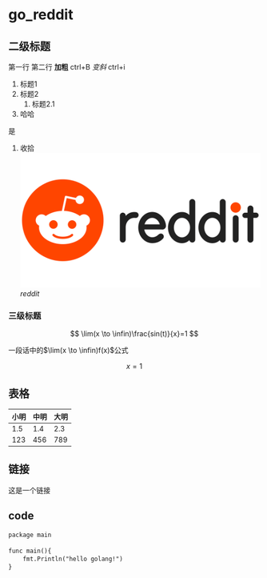 # go_reddit

## 二级标题

第一行
第二行
**加粗** ctrl+B
*变斜* ctrl+i

1. 标题1
2. 标题2
   1. 标题2.1
10. 哈哈

是

1. 收拾
![](../_materials/Reddit-Logo.png)
*reddit*

### 三级标题
$$
\lim(x \to \infin)\frac{sin(t)}{x}=1
$$

一段话中的$\lim(x \to \infin)f(x)$公式

$$
x = 1
$$

## 表格
| 小明 | 中明 | 大明 |
| ---- | ---- | ---- |
| 1.5  | 1.4  | 2.3  |
| 123  | 456  | 789  |

## 链接
这是一个链接

## code 
``` golang
package main

func main(){
    fmt.Println("hello golang!")
}
```